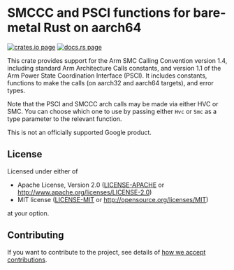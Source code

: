 # SMCCC and PSCI functions for bare-metal Rust on aarch64

[![crates.io page](https://img.shields.io/crates/v/smccc.svg)](https://crates.io/crates/smccc)
[![docs.rs page](https://docs.rs/smccc/badge.svg)](https://docs.rs/smccc)

This crate provides support for the Arm SMC Calling Convention version 1.4, including standard Arm
Architecture Calls constants, and version 1.1 of the Arm Power State Coordination Interface (PSCI).
It includes constants, functions to make the calls (on aarch32 and aarch64 targets), and error
types.

Note that the PSCI and SMCCC arch calls may be made via either HVC or SMC. You can choose which one
to use by passing either `Hvc` or `Smc` as a type parameter to the relevant function.

This is not an officially supported Google product.

## License

Licensed under either of

- Apache License, Version 2.0
  ([LICENSE-APACHE](LICENSE-APACHE) or http://www.apache.org/licenses/LICENSE-2.0)
- MIT license
  ([LICENSE-MIT](LICENSE-MIT) or http://opensource.org/licenses/MIT)

at your option.

## Contributing

If you want to contribute to the project, see details of
[how we accept contributions](CONTRIBUTING.md).
